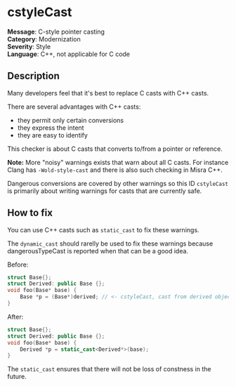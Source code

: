 
# cstyleCast

**Message**: C-style pointer casting<br/>
**Category**: Modernization<br/>
**Severity**: Style<br/>
**Language**: C++, not applicable for C code

## Description

Many developers feel that it's best to replace C casts with C++ casts.

There are several advantages with C++ casts:
 * they permit only certain conversions
 * they express the intent
 * they are easy to identify

This checker is about C casts that converts to/from a pointer or reference.

**Note:** More "noisy" warnings exists that warn about all C casts. For instance Clang has
`-Wold-style-cast` and there is also such checking in Misra C++.

Dangerous conversions are covered by other warnings so this ID `cstyleCast` is primarily about
writing warnings for casts that are currently safe.

## How to fix

You can use C++ casts such as `static_cast` to fix these warnings.

The `dynamic_cast` should rarelly be used to fix these warnings because dangerousTypeCast is
reported when that can be a good idea.

Before:
```cpp
struct Base{};
struct Derived: public Base {};
void foo(Base* base) {
    Base *p = (Base*)derived; // <- cstyleCast, cast from derived object to base object is safe now
}
```

After:
```cpp
struct Base{};
struct Derived: public Base {};
void foo(Base* base) {
    Derived *p = static_cast<Derived*>(base);
}
```
The `static_cast` ensures that there will not be loss of constness in the future.
